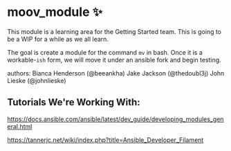 # moov_module :sparkles:
This module is a learning area for the Getting Started team. This is going to be a WIP for a while as we all learn. 

The goal is create a module for the command `mv` in bash. Once it is a workable-`ish` form, we will move it under an ansible fork and begin testing. 

authors: 
Bianca Henderson (@beeankha) 
Jake Jackson (@thedoubl3j)
John Lieske (@johnlieske) 


## Tutorials We're Working With:

https://docs.ansible.com/ansible/latest/dev_guide/developing_modules_general.html

https://tannerjc.net/wiki/index.php?title=Ansible_Developer_Filament
